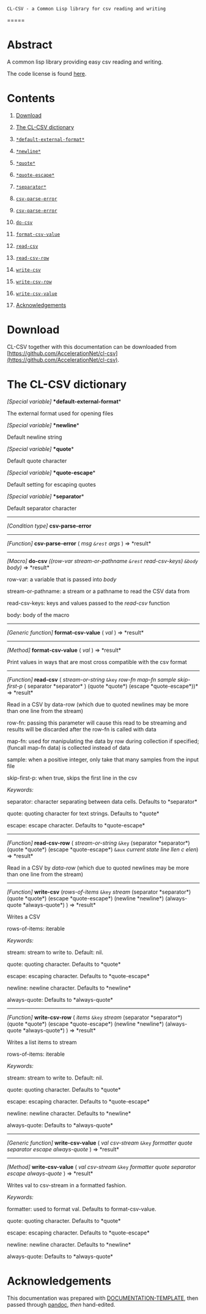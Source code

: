	CL-CSV - a Common Lisp library for csv reading and writing
=====

# Abstract

A common lisp library providing easy csv reading and writing.

The code license is found
[here](https://github.com/AccelerationNet/cl-csv/blob/master/LICENSE).


# Contents

1.  [Download](#download)
2.  [The CL-CSV dictionary](#dictionary)
   1.  [`*default-external-format*`](#*default-external-format*)
   2.  [`*newline*`](#*newline*)
   3.  [`*quote*`](#*quote*)
   4.  [`*quote-escape*`](#*quote-escape*)
   5.  [`*separator*`](#*separator*)
   6.  [`csv-parse-error`](#csv-parse-error)
   7.  [`csv-parse-error`](#csv-parse-error)
   8.  [`do-csv`](#do-csv)
   9.  [`format-csv-value`](#format-csv-value)
   10. [`read-csv`](#read-csv)
   11. [`read-csv-row`](#read-csv-row)
   12. [`write-csv`](#write-csv)
   13. [`write-csv-row`](#write-csv-row)
   14. [`write-csv-value`](#write-csv-value)

3.  [Acknowledgements](#ack)



# Download

CL-CSV together with this documentation can be downloaded from
[https://github.com/AccelerationNet/cl-csv](https://github.com/AccelerationNet/cl-csv).

# The CL-CSV dictionary

_[Special variable]_
**\*default-external-format***

The external format used for opening files

_[Special variable]_
**\*newline***

 Default newline string

_[Special variable]_
**\*quote***

 Default quote character

_[Special variable]_
**\*quote-escape***

 Default setting for escaping quotes

_[Special variable]_
**\*separator***

 Default separator character

- - -
_[Condition type]_
**csv-parse-error**
- - -
_[Function]_
**csv-parse-error** ( *msg `&rest` args* ) =\> \*result*
- - -
_[Macro]_
**do-csv** *((row-var stream-or-pathname `&rest` read-csv-keys)
`&body` body)* =\> \*result*


row-var: a variable that is passed into _body_

stream-or-pathname: a stream or a pathname to read the CSV data from

read-csv-keys: keys and values passed to the _read-csv_ function

body: body of the macro

- - -
_[Generic function]_
**format-csv-value** ( *val* ) =\> \*result*

- - -
_[Method]_
**format-csv-value** ( *val* ) =\> \*result*

 Print values in ways that are most cross compatible with the csv
format
- - -
_[Function]_
**read-csv** ( *stream-or-string* `&key` *row-fn* *map-fn* *sample*
*skip-first-p* ( separator \*separator\* ) (quote \*quote\*) (escape
\*quote-escape\*))* =\> \*result*

Read in a CSV by data-row (which due to quoted newlines may be more
than one line from the stream)

row-fn: passing this parameter will cause this read to be streaming
and results will be discarded after the row-fn is called with data

map-fn: used for manipulating the data by row during collection if
specified; (funcall map-fn data) is collected instead of data

sample: when a positive integer, only take that many samples from
the input file

skip-first-p: when true, skips the first line in the csv

_Keywords:_

separator: character separating between data cells. Defaults to
\*separator*

quote: quoting character for text strings. Defaults to \*quote*

escape: escape character. Defaults to \*quote-escape*

- - -
_[Function]_
**read-csv-row** ( *stream-or-string* `&key` (separator \*separator\*)
(quote \*quote\*) (escape \*quote-escape\*) `&aux` *current state line
llen c elen*) =\> \*result\*


Read in a CSV by _data-row_ (which due to quoted newlines may be more
than one line from the stream)

- - -
_[Function]_
**write-csv** (*rows-of-items* `&key` *stream* (separator \*separator\*)
(quote \*quote\*) (escape \*quote-escape\*) (newline \*newline\*)
(always-quote \*always-quote\*) ) =\> \*result\*

Writes a CSV

rows-of-items: iterable

_Keywords:_

stream: stream to write to. Default: nil.

quote: quoting character. Defaults to \*quote\*

escape: escaping character. Defaults to \*quote-escape\*

newline: newline character. Defaults to \*newline\*

always-quote: Defaults to \*always-quote\*

- - -
_[Function]_
**write-csv-row** ( *items* `&key` *stream* (separator \*separator\*)
(quote \*quote\*) (escape \*quote-escape\*) (newline \*newline\*)
(always-quote \*always-quote\*) ) =\> \*result*


Writes a list items to stream

rows-of-items: iterable

_Keywords:_

stream: stream to write to. Default: nil.

quote: quoting character. Defaults to \*quote\*

escape: escaping character. Defaults to \*quote-escape\*

newline: newline character. Defaults to \*newline\*

always-quote: Defaults to \*always-quote\*

- - -
_[Generic function]_
**write-csv-value** ( *val csv-stream* `&key` *formatter quote separator
escape always-quote* ) =\> \*result*

- - -
_[Method]_
**write-csv-value** ( *val csv-stream* `&key` *formatter quote separator
escape always-quote* ) =\> \*result*


Writes val to csv-stream in a formatted fashion.

_Keywords:_

formatter: used to format val. Defaults to format-csv-value.

quote: quoting character. Defaults to \*quote*

escape: escaping character. Defaults to \*quote-escape*

newline: newline character. Defaults to \*newline*

always-quote: Defaults to \*always-quote*

# Acknowledgements

This documentation was prepared with
[DOCUMENTATION-TEMPLATE](http://weitz.de/documentation-template/),
then passed through
[pandoc](http://johnmacfarlane.net/pandoc/index.html), *then* hand-edited.
